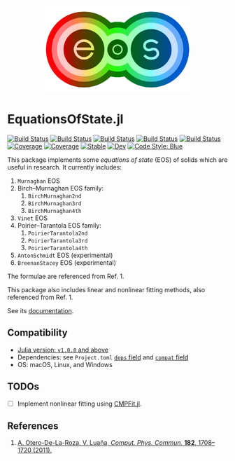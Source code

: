 <div align="center">
  <img src="./docs/src/assets/logo.png" height="200"><br>
</div>

# EquationsOfState.jl

[![Build Status](https://github.com/MineralsCloud/EquationsOfState.jl/workflows/CI/badge.svg)](https://github.com/MineralsCloud/EquationsOfState.jl/actions)
[![Build Status](https://travis-ci.com/MineralsCloud/EquationsOfState.jl.svg?branch=master)](https://travis-ci.com/MineralsCloud/EquationsOfState.jl)
[![Build Status](https://ci.appveyor.com/api/projects/status/mqfsm1ssxergkmec?svg=true)](https://ci.appveyor.com/project/singularitti/EquationsOfState-jl)
[![Build Status](https://cloud.drone.io/api/badges/MineralsCloud/EquationsOfState.jl/status.svg)](https://cloud.drone.io/MineralsCloud/EquationsOfState.jl)
[![Build Status](https://api.cirrus-ci.com/github/MineralsCloud/EquationsOfState.jl.svg)](https://cirrus-ci.com/github/MineralsCloud/EquationsOfState.jl)
[![Coverage](https://codecov.io/gh/MineralsCloud/EquationsOfState.jl/branch/master/graph/badge.svg)](https://codecov.io/gh/MineralsCloud/EquationsOfState.jl)
[![Coverage](https://coveralls.io/repos/github/MineralsCloud/EquationsOfState.jl/badge.svg?branch=master)](https://coveralls.io/github/MineralsCloud/EquationsOfState.jl?branch=master)
[![Stable](https://img.shields.io/badge/docs-stable-blue.svg)](https://MineralsCloud.github.io/EquationsOfState.jl/stable)
[![Dev](https://img.shields.io/badge/docs-dev-blue.svg)](https://MineralsCloud.github.io/EquationsOfState.jl/dev)
[![Code Style: Blue](https://img.shields.io/badge/code%20style-blue-4495d1.svg)](https://github.com/invenia/BlueStyle)

This package implements some _equations of state_ (EOS) of solids which are
useful in research. It currently includes:

1. `Murnaghan` EOS
2. Birch–Murnaghan EOS family:
   1. `BirchMurnaghan2nd`
   2. `BirchMurnaghan3rd`
   3. `BirchMurnaghan4th`
3. `Vinet` EOS
4. Poirier–Tarantola EOS family:
   1. `PoirierTarantola2nd`
   2. `PoirierTarantola3rd`
   3. `PoirierTarantola4th`
5. `AntonSchmidt` EOS (experimental)
6. `BreenanStacey` EOS (experimental)

The formulae are referenced from Ref. 1.

This package also includes linear and nonlinear fitting methods,
also referenced from Ref. 1.

See its
[documentation](https://mineralscloud.github.io/EquationsOfState.jl/stable/).

## Compatibility

- [Julia version: `v1.0.0` and above](https://julialang.org/downloads/)
- Dependencies: see `Project.toml`
  [`deps` field](Project.toml#L7-L14)
  and
  [`compat` field](Project.toml#L16-L21)
- OS: macOS, Linux, and Windows

## TODOs

- [ ] Implement nonlinear fitting using
      [CMPFit.jl](https://github.com/gcalderone/CMPFit.jl).

## References

1. [A. Otero-De-La-Roza, V. Luaña, _Comput. Phys. Commun._ **182**, 1708–1720
   (2011).](https://www.sciencedirect.com/science/article/pii/S0010465511001470)
